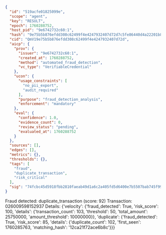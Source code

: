 ```json
{
  "id": "519acfe01825099e",
  "scope": "agent",
  "key": "RESULT",
  "epoch": 1760288752,
  "host_pid": "9e6742732c60:1",
  "hash": "9e75b5b876efdd308c62499f4e4247932407d72d7c5fe86440d4a22201b8294f",
  "cid": "QmV19e75b5b876efdd308c62499f4e4247932407d72d",
  "aicp": {
    "prov": {
      "issuer": "9e6742732c60:1",
      "created_at": 1760288752,
      "method": "automated_fraud_detection",
      "vc_type": "VerifiableCredential"
    },
    "ucon": {
      "usage_constraints": [
        "no_pii_export",
        "audit_required"
      ],
      "purpose": "fraud_detection_analysis",
      "enforcement": "mandatory"
    },
    "eval": {
      "confidence": 1.0,
      "evidence_count": 0,
      "review_status": "pending",
      "evaluated_at": 1760288752
    }
  },
  "sources": [],
  "edges": [],
  "metrics": {},
  "thresholds": {},
  "tags": [
    "fraud",
    "duplicate_transaction",
    "risk_critical"
  ],
  "sig": "74fcbc45d5918fbb2810faeab49d1a6c2a405fd5d6400e7b5507bab745f992c3"
}
```

Fraud detected: duplicate_transaction (score: 92)
Transaction: 026009598152937
Details: {'velocity': {'fraud_detected': True, 'risk_score': 100, 'details': {'transaction_count': 103, 'threshold': 50, 'total_amount': 25750000, 'amount_threshold': 10000000}}, 'duplicate': {'fraud_detected': True, 'risk_score': 85, 'details': {'duplicate_count': 102, 'first_seen': 1760285763, 'matching_hash': '12ca21f72ace6b8c'}}}